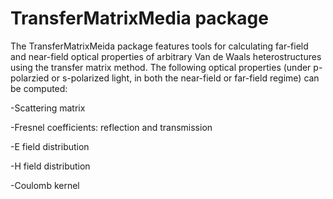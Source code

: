# TransferMatrixMedia package
The TransferMatrixMeida package features tools for calculating far-field and near-field optical properties of arbitrary Van de Waals heterostructures using the transfer matrix method. The following optical properties (under p-polarzied or s-polarized light, in both the near-field or far-field regime) can be computed:

-Scattering matrix

-Fresnel coefficients: reflection and transmission

-E field distribution

-H field distribution

-Coulomb kernel
